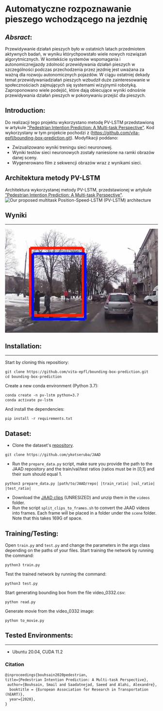 # Automatyczne rozpoznawanie pieszego wchodzącego na jezdnię
<!-- # Pedestrian Intention Prediction: A Multi-task Perspective -->

## _Absract_:
Przewidywanie działań pieszych było w ostatnich latach przedmiotem aktywnych badań, w wyniku którychpowstało wiele nowych rozwiązań algorytmicznych. W kontekście systemów wspomagania i autonomicznejjazdy zdolność przewidywania działań pieszych w szczególności podczas przechodzenia przez jezdnię jest uważana za ważną dla rozwoju autonomicznych pojazdów. W ciągu ostatniej dekady temat przewidywaniadziałań pieszych wzbudził duże zainteresowanie w społecznościach zajmujących się systemami wizyjnymii robotyką.  Zaproponowano wiele podejść, które dają obiecujące wyniki odnośnie przewidywania działań pieszych w pokonywaniu przejść dla pieszych.

## Introduction:
Do realizacji tego projektu wykorzystano metodę PV-LSTM przedstawioną w artykule ["Pedestrian Intention Prediction: A Multi-task Perspective"](https://arxiv.org/abs/2010.10270). Kod wykorzystany w tym projekcie pochodzi z (https://github.com/vita-epfl/bounding-box-prediction.git). Modyfikacji poddano:
- Zwizualizowano wyniki treningu sieci neuronowej.
- Wyniki testów sieci neuronowych zostały naniesione na ramki obrazów danej sceny.
- Wygenerowano film z sekwencji obrazów wraz z wynikami sieci.

## Architektura metody PV-LSTM
Architektura wykorzystanej metody PV-LSTM, przedstawionej w artykule ["Pedestrian Intention Prediction: A Multi-task Perspective"](https://arxiv.org/abs/2010.10270).
![Our proposed multitask Position-Speed-LSTM (PV-LSTM) architecture](Images/network.PNG)

## Wyniki
--------------
![Example of outputs](Images/obraz1.png)
  
## Installation:
------------
Start by cloning this repositiory:
```
git clone https://github.com/vita-epfl/bounding-box-prediction.git
cd bounding-box-prediction
```
Create a new conda environment (Python 3.7):
```
conda create -n pv-lstm python=3.7
conda activate pv-lstm
```
And install the dependencies:
```
pip install -r requirements.txt
```

## Dataset:
  
  * Clone the dataset's [repository](https://github.com/ykotseruba/JAAD).
  ```
  git clone https://github.com/ykotseruba/JAAD
  ```
  * Run the `prepare_data.py` script, make sure you provide the path to the JAAD repository and the train/val/test ratios (ratios must be in [0,1] and their sum should equal 1.
  ```
  python3 prepare_data.py |path/to/JAAD/repo| |train_ratio| |val_ratio| |test_ratio|
  ```
  * Download the [JAAD clips](http://data.nvision2.eecs.yorku.ca/JAAD_dataset/) (UNRESIZED) and unzip them in the `videos` folder.
  * Run the script `split_clips_to_frames.sh` to convert the JAAD videos into frames. Each frame will be placed in a folder under the `scene` folder. Note that this takes 169G of space.
  
  
## Training/Testing:
Open `train.py` and `test.py` and change the parameters in the args class depending on the paths of your files.
Start training the network by running the command:
```
python3 train.py
```
Test the trained network by running the command:
```
python3 test.py
```
Start generating bounding box from the file video_0332.csv:
```
python read.py
```
Generate movie from the video_0332 image:
```
python to_movie.py
```

## Tested Environments:
------------
  * Ubuntu 20.04, CUDA 11.2


### Citation

```
@inproceedings{bouhsain2020pedestrian,
title={Pedestrian Intention Prediction: A Multi-task Perspective},
 author={Bouhsain, Smail and Saadatnejad, Saeed and Alahi, Alexandre},
  booktitle = {European Association for Research in Transportation  (hEART)},
  year={2020},
}
```
